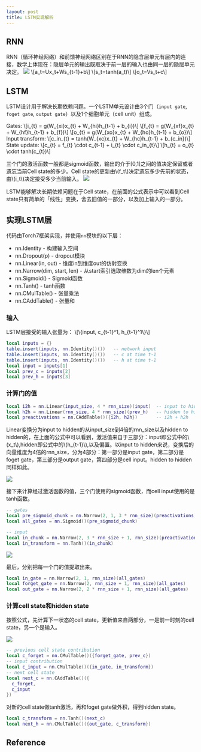 ```yaml
---
layout: post
title: LSTM实现解析
---
```


## RNN
RNN（循环神经网络）和前馈神经网络区别在于RNN的隐含层单元有层内的连接，数学上体现在：隐层单元的输出既取决于前一层的输入也由同一层的隐层单元决定。
![](/images/lstm/fnn&rnn.png)
\\[a_t=Ux_t+Ws_{t-1}+b\\]
\\[s_t=tanh(a_t)\\]
\\[o_t=Vs_t+c\\]

## LSTM
LSTM设计用于解决长期依赖问题。一个LSTM单元设计由3个门（`input gate`, `foget gate`, `output gate`）以及1个细胞单元（cell unit）组成。

Gates:
\\[i_{t} = g(W_{xi}x_{t} + W_{hi}h_{t-1} + b_{i})\\]
\\[f_{t} = g(W_{xf}x_{t} + W_{hf}h_{t-1} + b_{f})\\]
\\[o_{t} = g(W_{xo}x_{t} + W_{ho}h_{t-1} + b_{o})\\]
Input transform:
\\[c\_in_{t} = tanh(W_{xc}x_{t} + W_{hc}h_{t-1} + b_{c\_in})\\]
State update:
\\[c_{t} = f_{t} \cdot c_{t-1} + i_{t} \cdot c\_in_{t}\\]
\\[h_{t} = o_{t} \cdot tanh(c_{t})\\]

三个门的激活函数一般都是sigmoid函数，输出的介于[0,1]之间的值决定保留或者遗忘当前Cell state的多少。Cell state的更新由\\(f_t\\)决定遗忘多少先前的状态，由\\(i_t\\)决定接受多少当前输入。
![](/images/lstm/cell.svg)

LSTM能够解决长期依赖问题在于Cell state，在前面的公式表示中可以看到Cell state只有简单的「线性」变换，舍去旧值的一部分，以及加上输入的一部分。

## 实现LSTM层
代码由Torch7框架实现，并使用`nn`模块的以下层：
- nn.Identity - 构建输入空间
- nn.Dropout(p) - dropout模块
- nn.Linear(in, out) - 维度in到维度out的仿射变换
- nn.Narrow(dim, start, len) - 从start索引选取维数为dim的len个元素
- nn.Sigmoid() - Sigmoid函数
- nn.Tanh() - tanh函数
- nn.CMulTable() - 张量乘法
- nn.CAddTable() - 张量和

### 输入
LSTM层接受的输入张量为：
\\[\\{input, c_{t-1}^1, h_{t-1}^1\\}\\]

```lua
local inputs = {}
table.insert(inputs, nn.Identity()())   -- network input
table.insert(inputs, nn.Identity()())   -- c at time t-1
table.insert(inputs, nn.Identity()())   -- h at time t-1
local input = inputs[1]
local prev_c = inputs[2]
local prev_h = inputs[3]
```

### 计算门的值

```lua
local i2h = nn.Linear(input_size, 4 * rnn_size)(input)  -- input to hidden
local h2h = nn.Linear(rnn_size, 4 * rnn_size)(prev_h)   -- hidden to hidden
local preactivations = nn.CAddTable()({i2h, h2h})       -- i2h + h2h
```

Linear变换分为input to hidden的从input_size到4倍的rnn_size以及hidden to hidden的，在上面的公式中可以看到，激活值来自于三部分：input即公式中的\\(x_t\\),hidden即公式中的\\(h_{t-1}\\),以及偏置。以input to hidden来说，变换后的向量维度为4倍的rnn_size，分为4部分：第一部分是input gate，第二部分是foget gate，第三部分是output gate，第四部分是cell input。hidden to hidden同样如此。

![](/images/lstm/preactivation_graph.svg)

接下来计算经过激活函数的值，三个门使用的sigmoid函数，而cell input使用的是tanh函数。

```lua
-- gates
local pre_sigmoid_chunk = nn.Narrow(2, 1, 3 * rnn_size)(preactivations)
local all_gates = nn.Sigmoid()(pre_sigmoid_chunk)

-- input
local in_chunk = nn.Narrow(2, 3 * rnn_size + 1, rnn_size)(preactivations)
local in_transform = nn.Tanh()(in_chunk)
```
![](/images/lstm/gates.svg)

最后，分别把每一个门的值提取出来。
```lua
local in_gate = nn.Narrow(2, 1, rnn_size)(all_gates)
local forget_gate = nn.Narrow(2, rnn_size + 1, rnn_size)(all_gates)
local out_gate = nn.Narrow(2, 2 * rnn_size + 1, rnn_size)(all_gates)
```
### 计算cell state和hidden state
按照公式，先计算下一状态的cell state，更新值来自两部分，一是前一时刻的cell state，另一个是输入。

![](/images/lstm/state_calculation.svg)

```lua
-- previous cell state contribution
local c_forget = nn.CMulTable()({forget_gate, prev_c})
-- input contribution
local c_input = nn.CMulTable()({in_gate, in_transform})
-- next cell state
local next_c = nn.CAddTable()({
  c_forget,
  c_input
})
```

对新的cell state做tanh激活，再和foget gate做外积，得到hidden state。

```lua
local c_transform = nn.Tanh()(next_c)
local next_h = nn.CMulTable()({out_gate, c_transform})
```

## Reference

[](https://apaszke.github.io/lstm-explained.html)
